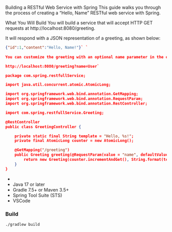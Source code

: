 Building a RESTful Web Service with Spring
This guide walks you through the process of creating a “Hello, Name” RESTful web service with Spring.

What You Will Build
You will build a service that will accept HTTP GET requests at http://localhost:8080/greeting.

It will respond with a JSON representation of a greeting, as shown below:

```json
{"id":1,"content":"Hello, Name!"}` `
    
You can customize the greeting with an optional name parameter in the query string, as shown below:

http://localhost:8080/greeting?name=User`

package com.spring.restfullService;

import java.util.concurrent.atomic.AtomicLong;

import org.springframework.web.bind.annotation.GetMapping;
import org.springframework.web.bind.annotation.RequestParam;
import org.springframework.web.bind.annotation.RestController;

import com.spring.restfullService.Greeting;

@RestController
public class GreetingController {

	private static final String template = "Hello, %s!";
	private final AtomicLong counter = new AtomicLong();

	@GetMapping("/greeting")
	public Greeting greeting(@RequestParam(value = "name", defaultValue = "World") String name) {
		return new Greeting(counter.incrementAndGet(), String.format(template, name));
	}
}
```



-   
-   Java 17 or later
-   Gradle 7.5+ or Maven 3.5+
-   Spring Tool Suite (STS)
-   VSCode

### Build

`./gradlew build`
